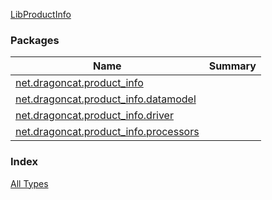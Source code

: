 [LibProductInfo](./index.md)

### Packages

| Name | Summary |
|---|---|
| [net.dragoncat.product_info](net.dragoncat.product_info/index.md) |  |
| [net.dragoncat.product_info.datamodel](net.dragoncat.product_info.datamodel/index.md) |  |
| [net.dragoncat.product_info.driver](net.dragoncat.product_info.driver/index.md) |  |
| [net.dragoncat.product_info.processors](net.dragoncat.product_info.processors/index.md) |  |

### Index

[All Types](alltypes/index.md)
